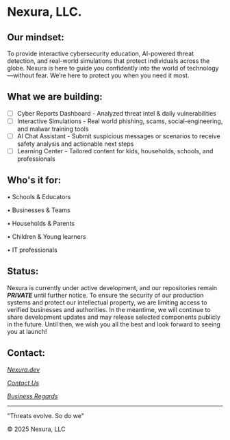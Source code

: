 # Nexura, LLC.



## **Our mindset:**
 To provide interactive cybersecurity education, AI-powered threat detection, and real-world simulations that protect individuals across the globe.
Nexura is here to guide you confidently into the world of technology—without fear. We’re here to protect you when you need it most.
 
## **What we are building:**
 - [ ] Cyber Reports Dashboard - Analyzed threat intel & daily vulnerabilities
 - [ ] Interactive Simulations - Real world phishing, scams, social-engineering, and malwar training tools
 - [ ] AI Chat Assistant - Submit suspicious messages or scenarios to receive safety analysis and actionable next steps
 - [ ] Learning Center - Tailored content for kids, households, schools, and professionals

## **Who's it for:**
 • Schools & Educators
 
 • Businesses & Teams
 
 • Households & Parents
 
 • Children & Young learners
 
 • IT professionals


## **Status:**
 Nexura is currently under active development, and our repositories remain ***PRIVATE*** until further notice. To ensure the security of our production systems and protect our intellectual property, we are limiting access to verified businesses and authorities. In the meantime, we will continue to share development updates and may release selected components publicly in the future. Until then, we wish you all the best and look forward to seeing you at launch!

## **Contact:**
  [*Nexura.dev*](https://nexura.dev)
  
  [*Contact Us*](mailto:contact@nexura.dev)

  [*Business Regards*](mailto:business@nexura.dev)

---
"Threats evolve. So do we"

© 2025 Nexura, LLC
